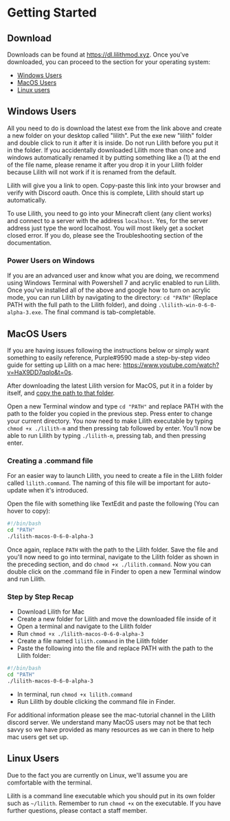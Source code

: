 # Getting Started

## Download
Downloads can be found at https://dl.lilithmod.xyz. Once you've downloaded, you can proceed to the section for your operating system: 

- [Windows Users](#windows-users)
- [MacOS Users](#macos-users)
- [Linux users](#linux-users)

## Windows Users

All you need to do is download the latest exe from the link above and create a new folder on your desktop called "lilith". Put the exe new "lilith" folder and double click to run it after it is inside. Do not run Lilith before you put it in the folder. If you accidentally downloaded Lilith more than once and windows automatically renamed it by putting something like a (1) at the end of the file name, please rename it after you drop it in your Lilith folder because Lilith will not work if it is renamed from the default.

Lilith will give you a link to open. Copy-paste this link into your browser and verify with Discord oauth. Once this is complete, Lilith should start up automatically.

To use Lilith, you need to go into your Minecraft client (any client works) and connect to a server with the address `localhost`. Yes, for the server address just type the word localhost. You will most likely get a socket closed error. If you do, please see the Troubleshooting section of the documentation.

### Power Users on Windows

If you are an advanced user and know what you are doing, we recommend using Windows Terminal with Powershell 7 and acrylic enabled to run Lilith. Once you've installed all of the above and google how to turn on acrylic mode, you can run Lilith by navigating to the directory: `cd "PATH"` (Replace PATH with the full path to the Lilith folder), and doing `.\lilith-win-0-6-0-alpha-3.exe`. The final command is tab-completable.

## MacOS Users

If you are having issues following the instructions below or simply want something to easily reference, Purple#9590 made a step-by-step video guide for setting up Lilith on a mac here: https://www.youtube.com/watch?v=HaX9DD7qqIo&t=0s.

After downloading the latest Lilith version for MacOS, put it in a folder by itself, and [copy the path to that folder](https://themacbeginner.com/copy-full-path-file-folder-finder-mac-osx/).

Open a new Terminal window and type `cd "PATH"` and replace PATH with the path to the folder you copied in the previous step. Press enter to change your current directory. You now need to make Lilith executable by typing `chmod +x ./lilith-m` and then pressing tab followed by enter. You'll now be able to run Lilith by typing `./lilith-m`, pressing tab, and then pressing enter.

### Creating a .command file

For an easier way to launch Lilith, you need to create a file in the Lilith folder called `lilith.command`. The naming of this file will be important for auto-update when it's introduced.

Open the file with something like TextEdit and paste the following (You can hover to copy):
```bash
#!/bin/bash
cd "PATH"
./lilith-macos-0-6-0-alpha-3
```

Once again, replace `PATH` with the path to the Lilith folder. Save the file and you'll now need to go into terminal, navigate to the Lilith folder as shown in the preceding section, and do `chmod +x ./lilith.command`. Now you can double click on the .command file in Finder to open a new Terminal window and run Lilith.

### Step by Step Recap

- Download Lilith for Mac
- Create a new folder for Lilith and move the downloaded file inside of it
- Open a terminal and navigate to the Lilith folder
- Run `chmod +x ./lilith-macos-0-6-0-alpha-3`
- Create a file named `lilith.command` in the Lilith folder
- Paste the following into the file and replace PATH with the path to the Lilith folder:
```bash
#!/bin/bash
cd "PATH"
./lilith-macos-0-6-0-alpha-3
```
- In terminal, run `chmod +x lilith.command`
- Run Lilith by double clicking the command file in Finder.

For additional information please see the mac-tutorial channel in the Lilith discord server. We understand many MacOS users may not be that tech savvy so we have provided as many resources as we can in there to help mac users get set up.

## Linux Users

Due to the fact you are currently on Linux, we'll assume you are comfortable with the terminal.

Lilith is a command line executable which you should put in its own folder such as `~/lilith`. Remember to run `chmod +x` on the executable. If you have further questions, please contact a staff member.
